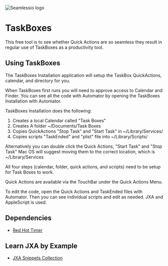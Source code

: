 ![Seamlessio logo](https://i.ibb.co/ZfL0Pxh/Seamlessio-logo.jpg")

# TaskBoxes

This free tool is to see whether Quick Actions are so seamless they result in regular use of TaskBoxes as a productivity tool. 

## Using TaskBoxes

The TaskBoxes Installation application will setup the TaskBox QuickActions, calendar, and directory for you. 

When TaskBoxes first runs you will need to approve access to Calendar and Finder. You can see all the code with Automator by opening the TaskBoxes Installation with Automator.

TaskBoxes Installation does the following:

1. Creates a local Calendar called "Task Boxes"
2. Creates A folder ~/Documents/Task Boxes
3. Copies QuickActions "Stop Task" and "Start Task" in ~/Library/Services/
4. Copies scripts "TaskEnded" and "plist" file into ~/Library/Scripts/

Alternatively you can double click the Quick Actions, "Start Task" and "Stop Task" Mac OS will suggest moving them to the correct location, which is ~/Library/Services

All four steps (calendar, folder, quick actions, and scripts) need to be setup for Task Boxes to work. 

Quick Actions are available via the TouchBar under the Quick Actions Menu. 

To edit the code, open the Quick Actions and TaskEnded files with Automator. Then you can see individual scripts and edit as needed. JXA and AppleScript is used. 


## Dependencies

* [Red Hot Timer](https://apps.apple.com/dk/app/red-hot-timer/id929960914?mt=12)

## Learn JXA by Example

* [JXA Snippets Collection](https://seamlessio.com/articles/jxa-snippets-collection)


